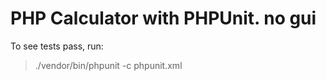 PHP Calculator with PHPUnit. no gui
===================================

To see tests pass, run:
> ./vendor/bin/phpunit -c phpunit.xml

